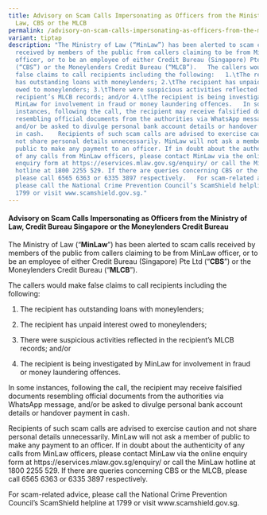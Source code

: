 ```yaml
---
title: Advisory on Scam Calls Impersonating as Officers from the Ministry of
  Law, CBS or the MLCB
permalink: /advisory-on-scam-calls-impersonating-as-officers-from-the-ministry-of-law-cbs-or-the-mlcb/
variant: tiptap
description: "The Ministry of Law (“MinLaw”) has been alerted to scam calls
  received by members of the public from callers claiming to be from MinLaw
  officer, or to be an employee of either Credit Bureau (Singapore) Pte Ltd
  (“CBS”) or the Moneylenders Credit Bureau (“MLCB”).   The callers would make
  false claims to call recipients including the following:   1.\tThe recipient
  has outstanding loans with moneylenders; 2.\tThe recipient has unpaid interest
  owed to moneylenders; 3.\tThere were suspicious activities reflected in the
  recipient’s MLCB records; and/or 4.\tThe recipient is being investigated by
  MinLaw for involvement in fraud or money laundering offences.   In some
  instances, following the call, the recipient may receive falsified documents
  resembling official documents from the authorities via WhatsApp message,
  and/or be asked to divulge personal bank account details or handover payment
  in cash.    Recipients of such scam calls are advised to exercise caution and
  not share personal details unnecessarily. MinLaw will not ask a member of
  public to make any payment to an officer. If in doubt about the authenticity
  of any calls from MinLaw officers, please contact MinLaw via the online
  enquiry form at https://eservices.mlaw.gov.sg/enquiry/ or call the MinLaw
  hotline at 1800 2255 529. If there are queries concerning CBS or the MLCB,
  please call 6565 6363 or 6335 3897 respectively.   For scam-related advice,
  please call the National Crime Prevention Council’s ScamShield helpline at
  1799 or visit www.scamshield.gov.sg."
---
```

<h4><strong>Advisory on Scam Calls Impersonating as Officers from the Ministry of Law, Credit Bureau Singapore or the Moneylenders Credit Bureau</strong></h4>
<p></p>
<p>The Ministry of Law (“<strong>MinLaw</strong>”) has been alerted to scam
calls received by members of the public from callers claiming to be from
MinLaw officer, or to be an employee of either Credit Bureau (Singapore)
Pte Ltd (“<strong>CBS</strong>”) or the Moneylenders Credit Bureau (“<strong>MLCB</strong>”).</p>
<p></p>
<p>The callers would make false claims to call recipients including the following:</p>
<p></p>
<ol data-tight="true" class="tight">
<li>
<p>The recipient has outstanding loans with moneylenders;</p>
</li>
<li>
<p>The recipient has unpaid interest owed to moneylenders;</p>
</li>
<li>
<p>There were suspicious activities reflected in the recipient’s MLCB records;
and/or</p>
</li>
<li>
<p>The recipient is being investigated by MinLaw for involvement in fraud
or money laundering offences.</p>
</li>
</ol>
<p></p>
<p>In some instances, following the call, the recipient may receive falsified
documents resembling official documents from the authorities via WhatsApp
message, and/or be asked to divulge personal bank account details or handover
payment in cash.</p>
<p></p>
<p>Recipients of such scam calls are advised to exercise caution and not
share personal details unnecessarily. MinLaw will not ask a member of public
to make any payment to an officer. If in doubt about the authenticity of
any calls from MinLaw officers, please contact MinLaw via the online enquiry
form at <a rel="noopener noreferrer nofollow" target="_blank">https://eservices.mlaw.gov.sg/enquiry/</a> or
call the MinLaw hotline at 1800 2255 529. If there are queries concerning
CBS or the MLCB, please call 6565 6363 or 6335 3897 respectively.</p>
<p></p>
<p>For scam-related advice, please call the National Crime Prevention Council’s
ScamShield helpline at 1799 or visit <a rel="noopener noreferrer nofollow" target="_blank">www.scamshield.gov.sg</a>.</p>